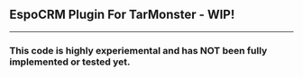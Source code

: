 <h2> EspoCRM Plugin For TarMonster - WIP!</h2>
<hr>
<h3> This code is highly experiemental and has NOT been fully implemented or tested yet.</h3>
